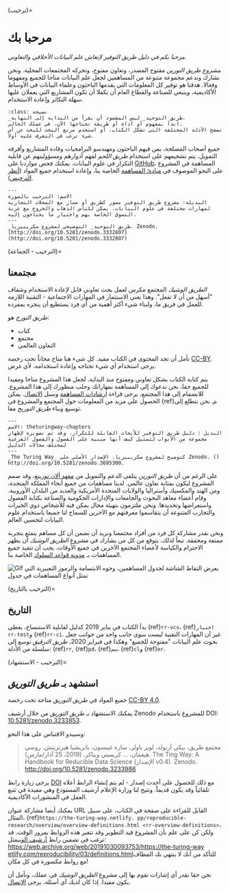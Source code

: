(ترحيب)=
# مرحبا بك

*مرحبا بكم في دليل طريق التوفير لإنعاش علم البيانات الأخلاقي والتعاوني.*

_مشروع طريق التورين_ مفتوح المصدر، وتعاون مفتوح، وتحركه المجتمعات المحلية. ونحن نشارك وندعم مجموعة متنوعة من المساهمين لجعل علم البيانات متاحا للجميع ومفهوما وفعالا. هدفنا هو توفير كل المعلومات التي يقدمها الباحثون وعلماء البيانات في الأوساط الأكاديمية، وينبغي للصناعة والقطاع العام أن يكفلا أن تكون المشاريع التي يعملان عليها سهلة التكاثر وإعادة الاستخدام.

```{admonition} Top Tip
:class: نصيحة
_طريق التوحيد_ ليس المقصود أن يقرأ من البداية إلى النهاية.
ابدأ بمفهوم أو أداة أو طريقة تحتاجها الآن، في عملك الحالي.
تصفح الأدلة المختلفة التي تشكل الكتاب، أو استخدم مربع البحث للبحث عن أي شيء ترغب في التعرف عليه أولاً.
```

جميع أصحاب المصلحة، بمن فيهم الباحثون ومهندسو البرامجيات وقادة المشاريع وأفرقة التمويل. يتم تشجيعهم على استخدام _طريق اللحم_ لفهم أدوارهم ومسؤوليتهم عن قابلية التكرار في علوم البيانات. يمكنك فحص مواردنا على [GitHub](https://github.com/alan-turing-institute/the-turing-way)، المساهمة في المشروع على النحو الموصوف في [مبادئ المساهمة](https://github.com/alan-turing-institute/the-turing-way/blob/main/CONTRIBUTING.md) الخاصة بنا، وإعادة استخدام جميع المواد ([أنظر الترخيص](https://github.com/alan-turing-institute/the-turing-way/blob/main/LICENSE.md)).

```{figure} figures/welcome.jpg
---
الاسم: الترحيب بالصورة
البديلة: مشروع طريق التوفير مصور كطريق أو مسار مع المحلات التجارية لمهارات مختلفة في علوم البيانات. يمكن للناس الذهاب والخروج مع عربة التسوق الخاصة بهم واختيار ما يحتاجون إليه.
---
_طريق التوحيد_ التوضيحي لمشروع سكريبيريا. Zenodo. [http://doi.org/10.5281/zenodo.3332807] (http://doi.org/10.5281/zenodo.3332807)
```

(الترحيب - الجماعة)=
## مجتمعنا

_الطريق الوشيك_ المجتمع مكرس لعمل بحث تعاوني قابل لإعادة الاستخدام وشفاف "أسهل من أن لا تفعل". وهذا يعني الاستثمار في المهارات الاجتماعية - التقنية اللازمة للعمل في فريق ما، ولبناء شيء أكثر أهمية من أي فرد يستطيع أن ينجزه بمفرده.

_طريق التورج_ هو:

* كتاب
* مجتمع
* التعاون العالمي

نأمل أن تجد المحتوى في الكتاب مفيد. كل شيء هنا متاح مجاناً تحت رخصة [CC-BY](https://github.com/alan-turing-institute/the-turing-way/blob/main/LICENSE.md). يرجى استخدام أي شيء تحتاجه وإعادة استخدامه، لأي غرض.

يتم كتابة الكتاب بشكل تعاوني ومفتوح منذ البداية. لجعل هذا المشروع متاحا ومفيدا للجميع حقا، نحن ندعوك إلى المساهمة بمهاراتك وجلب منظورك إلى هذا المشروع. للانضمام إلى هذا المجتمع، يرجى قراءة [إرشادات المساهمة](https://github.com/alan-turing-institute/the-turing-way/blob/main/CONTRIBUTING.md) وسبل [الاتصال](https://github.com/alan-turing-institute/the-turing-way#get-in-touch). يمكن الحصول على مزيد من المعلومات حول المجتمع والمشروع في {ref}`ش`. نحن نتطلع إلى توسيع وبناء _طريق التوريج_ معا.

```{figure} figures/theturingway-chapters.jpg
---
الاسم: theturingway-chapters
البديل : دليل طريق التوفير للأبحاث القابلة للتكرار، وقد تم تصويره لإظهار مجموعة من الأبواب لتمثيل كيف أنها مبنية على الفصول والفصول الفرعية لمختلف مجالات الدليل
---
_The Turing Way_ كتوضيح لمشروع سكريبيريا. الإصدار الأصلي على Zenodo. () http://doi.org/10.5281/zenodo.3695300.
```

على الرغم من أن _طريق التورين_ يتلقى الدعم والتمويل من [معهد ألان تورينغ](https://www.turing.ac.uk/)، وقد صمم المشروع ليكون بمثابة تعاون عالمي. لدينا مساهمات من جميع أنحاء المملكة المتحدة، ومن الهند والمكسيك وأستراليا والولايات المتحدة الأمريكية والعديد من البلدان الأوروبية. وقام أعضاء معاهد البحوث والجامعات والإدارات الحكومية والصناعة بكتابة الفصول واستعراضها وتحديدها. ونحن ملتزمون بتهيئة مجال يمكن فيه للأشخاص ذوي الخبرات والتجارب المتنوعة أن يتقاسموا معرفتهم مع الآخرين للسماح لنا جميعا باستخدام علوم البيانات لتحسين العالم.

ونحن نقدر مشاركة كل فرد من أفراد مجتمعنا ونريد أن نضمن أن كل مساهم يتمتع بتجربة ممتعة ومحققة. تبعاً لذلك، يتوقع من كل من يشارك في مشروع _الطريق الوشيك_ أن يظهر الاحترام والكياسة لأعضاء المجتمع الآخرين في جميع الأوقات. يجب أن تتقيد جميع المساهمات بـ [مدونة قواعد السلوك](https://github.com/alan-turing-institute/the-turing-way/blob/main/CODE_OF_CONDUCT.md) الخاصة بنا.

![Gif يعرض التقاط الشاشة لجدول المساهمين، وجوه الابتسامة والرموز التعبيرية التي تمثل أنواع المساهمات في جدول](https://media.giphy.com/media/gKIUisnjpj2PS75nOJ/giphy.gif)

(الترحيب بالتاريخ)=
## التاريخ

بدأ الكتاب في يناير 2019 كدليل لقابلية الاستنساخ، يغطي {ref}`rr-vcs`، {ref}`اختبار rr-test`و {ref}`rr-ci`. غير أن المهارات التقنية ليست سوى جانب واحد من جوانب جعل بحوث علم البيانات "مفتوحة للجميع" وهكذا في فبراير 2020، _طريق الترقيق_ توسع إلى سلسلة من الأدلة: {ref}`rr`, {ref}`pd`، {ref}`سم`، {ref}`cl`و {ref}`er`.

(الترحيب - الاستشهاد)=
## استشهد بـ _طريق التوريق_

جميع المواد في _طريق التوريق_ متاحة تحت رخصة [CC-BY 4.0](https://github.com/alan-turing-institute/the-turing-way/blob/main/LICENSE.md).

يمكنك الاستشهاد بـ _طريق التوريق_ من خلال أرشيف Zenodo للمشروع باستخدام DOI: [10.5281/zenodo.3233853](https://doi.org/10.5281/zenodo.3233853).

وسيبدو الاقتباس على هذا النحو:

> مجتمع طريق، بيكي أرنولد، لويز باولر، سارة غيبسون، باتريشيا هيرتريتش، روسي هيغمان، … كريستي ويتاكر. (2019، 25 آذار/مارس). The Ting Way: A Handbook for Reducible Data Science (الإصدار v0.4). Zenodo. http://doi.org/10.5281/zenodo.3233986

يرجى زيارة رابط [DOI](https://doi.org/10.5281/zenodo.3233853) مع ذلك للحصول على أحدث إصدار - لم يتم إنشاء الرابط أعلاه تلقائياً وقد يكون قديماً. وتتيح لنا وزارة الإعلام أرشيف المستودع وهي مفيدة في تتبع العمل في المنشورات الأكاديمية.

يمكنك أيضا مشاركة عنوان URL القابل للقراءة على صفحة في الكتاب، على سبيل المثال، {ref}`https://the-turing-way.netlify. pp/reproducible-research/overview/overview-definitions.html <rr-overview-definitions>`، ولكن كن على علم بأن المشروع قيد التطوير وقد تتغير هذه الروابط بمرور الوقت. قد ترغب في تضمين رابط [أرشيف الويب](http://web.archive.org)مثل: [https://web.archive.org/web/20191030093753/https://the-turing-way etlify.com/reproducibility/03/definitions.html](https://web.archive.org/web/20191030093753/https://the-turing-way.netlify.com/reproducibility/03/definitions.html)للتأكد من أنك لا ينتهي بك المطاف مع روابط مكسورة في كل مكان!

نحن حقا نقدر أي إشارات تقوم بها إلى مشروع _الطريق الوشيك_ في عملك، ونأمل أن يكون مفيدا. إذا كان لديك أي أسئلة، يرجى [الاتصال](https://github.com/alan-turing-institute/the-turing-way#get-in-touch).
